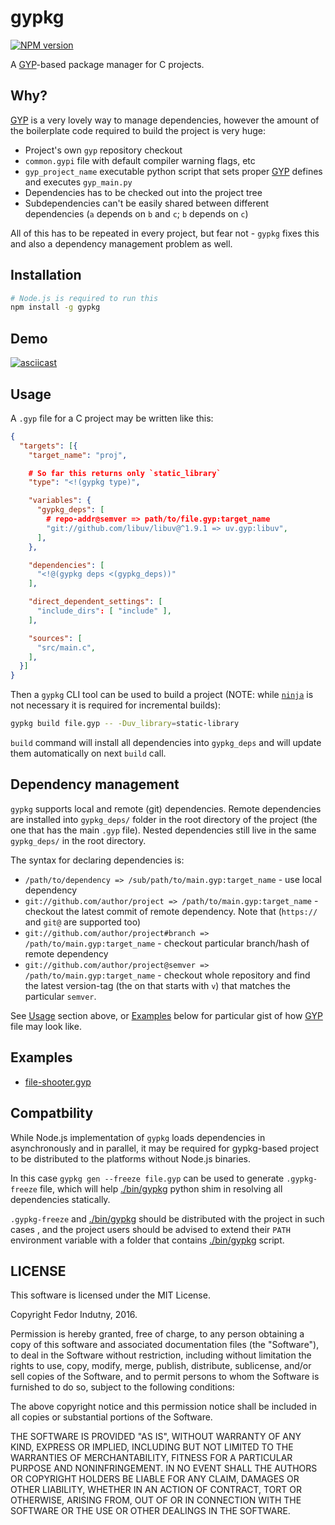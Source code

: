 # gypkg
[![NPM version](https://badge.fury.io/js/gypkg.svg)](http://badge.fury.io/js/gypkg)

A [GYP][0]-based package manager for C projects.

## Why?

[GYP][0] is a very lovely way to manage dependencies, however the amount of the
boilerplate code required to build the project is very huge:

* Project's own `gyp` repository checkout
* `common.gypi` file with default compiler warning flags, etc
* `gyp_project_name` executable python script that sets proper [GYP][0] defines
  and executes `gyp_main.py`
* Dependencies has to be checked out into the project tree
* Subdependencies can't be easily shared between different dependencies
  (`a` depends on `b` and `c`; `b` depends on `c`)

All of this has to be repeated in every project, but fear not - `gypkg` fixes
this and also a dependency management problem as well.

## Installation

```bash
# Node.js is required to run this
npm install -g gypkg
```

## Demo

[![asciicast](https://asciinema.org/a/48171.png)](https://asciinema.org/a/48171)

## Usage

A `.gyp` file for a C project may be written like this:
```json
{
  "targets": [{
    "target_name": "proj",

    # So far this returns only `static_library`
    "type": "<!(gypkg type)",

    "variables": {
      "gypkg_deps": [
        # repo-addr@semver => path/to/file.gyp:target_name
        "git://github.com/libuv/libuv@^1.9.1 => uv.gyp:libuv",
      ],
    },

    "dependencies": [
      "<!@(gypkg deps <(gypkg_deps))"
    ],

    "direct_dependent_settings": [
      "include_dirs": [ "include" ],
    ],

    "sources": [
      "src/main.c",
    ],
  }]
}
```

Then a `gypkg` CLI tool can be used to build a project (NOTE: while [`ninja`][5]
is not necessary it is required for incremental builds):

```bash
gypkg build file.gyp -- -Duv_library=static-library
```

`build` command will install all dependencies into `gypkg_deps` and will update
them automatically on next `build` call.

## Dependency management

`gypkg` supports local and remote (git) dependencies. Remote dependencies are
installed into `gypkg_deps/` folder in the root directory of the project (the
one that has the main `.gyp` file). Nested dependencies still live in the same
`gypkg_deps/` in the root directory.

The syntax for declaring dependencies is:

* `/path/to/dependency => /sub/path/to/main.gyp:target_name` - use local
  dependency
* `git://github.com/author/project => /path/to/main.gyp:target_name` -
  checkout the latest commit of remote dependency. Note that (`https://` and
  `git@` are supported too)
* `git://github.com/author/project#branch => /path/to/main.gyp:target_name` -
  checkout particular branch/hash of remote dependency
* `git://github.com/author/project@semver => /path/to/main.gyp:target_name` -
  checkout whole repository and find the latest version-tag (the on that starts
  with `v`) that matches the particular `semver`.

See [Usage][2] section above, or [Examples][3] below for particular gist of how
[GYP][0] file may look like.

## Examples

* [file-shooter.gyp][1]

## Compatbility

While Node.js implementation of `gypkg` loads dependencies in asynchronously and
in parallel, it may be required for gypkg-based project to be distributed to
the platforms without Node.js binaries.

In this case `gypkg gen --freeze file.gyp` can be used to generate
`.gypkg-freeze` file, which will help [./bin/gypkg][4] python shim in resolving
all dependencies statically.

`.gypkg-freeze` and [./bin/gypkg][4] should be distributed with the project in
such cases , and the project users should be advised to extend their `PATH`
environment variable with a folder that contains [./bin/gypkg][4] script.

## LICENSE

This software is licensed under the MIT License.

Copyright Fedor Indutny, 2016.

Permission is hereby granted, free of charge, to any person obtaining a
copy of this software and associated documentation files (the
"Software"), to deal in the Software without restriction, including
without limitation the rights to use, copy, modify, merge, publish,
distribute, sublicense, and/or sell copies of the Software, and to permit
persons to whom the Software is furnished to do so, subject to the
following conditions:

The above copyright notice and this permission notice shall be included
in all copies or substantial portions of the Software.

THE SOFTWARE IS PROVIDED "AS IS", WITHOUT WARRANTY OF ANY KIND, EXPRESS
OR IMPLIED, INCLUDING BUT NOT LIMITED TO THE WARRANTIES OF
MERCHANTABILITY, FITNESS FOR A PARTICULAR PURPOSE AND NONINFRINGEMENT. IN
NO EVENT SHALL THE AUTHORS OR COPYRIGHT HOLDERS BE LIABLE FOR ANY CLAIM,
DAMAGES OR OTHER LIABILITY, WHETHER IN AN ACTION OF CONTRACT, TORT OR
OTHERWISE, ARISING FROM, OUT OF OR IN CONNECTION WITH THE SOFTWARE OR THE
USE OR OTHER DEALINGS IN THE SOFTWARE.

[0]: https://gyp.gsrc.io/
[1]: https://github.com/indutny/file-shooter/blob/master/file-shooter.gyp
[2]: #usage
[3]: #examples
[4]: https://github.com/indutny/gypkg/blob/master/bin/gypkg
[5]: https://ninja-build.org/
